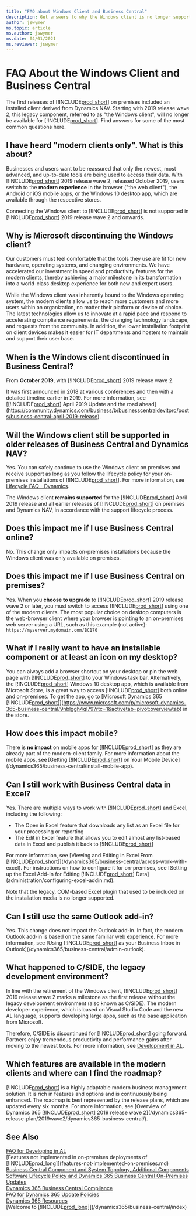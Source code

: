 ```yaml
---
title: "FAQ about Windows Client and Business Central"
description: Get answers to why the Windows client is no longer supported with Business Central.
author: jswymer
ms.topic: article
ms.author: jswymer
ms.date: 04/01/2021
ms.reviewer: jswymer
---
```

# FAQ About the Windows Client and Business Central

The first releases of [!INCLUDE[prod_short](includes/prod_short.md)] on premises included an installed client derived from Dynamics NAV. Starting with 2019 release wave 2, this legacy component, referred to as "the Windows client", will no longer be available for [!INCLUDE[prod_short](includes/prod_short.md)]. Find answers for some of the most common questions here.

## I have heard "modern clients only". What is this about?  
Businesses and users want to be reassured that only the newest, most advanced, and up-to-date tools are being used to access their data. With [!INCLUDE[prod_short](includes/prod_short.md)] 2019 release wave 2, released October 2019, users switch to the **modern experience** in the browser ("the web client"), the Android or iOS mobile apps, or the Windows 10 desktop app, which are available through the respective stores.

Connecting the Windows client to [!INCLUDE[prod_short](includes/prod_short.md)] is not supported in [!INCLUDE[prod_short](includes/prod_short.md)] 2019 release wave 2 and onwards.

## Why is Microsoft discontinuing the Windows client?
Our customers must feel comfortable that the tools they use are fit for new hardware, operating systems, and changing environments. We have accelerated our investment in speed and productivity features for the modern clients, thereby achieving a major milestone in its transformation into a world-class desktop experience for both new and expert users.

While the Windows client was inherently bound to the Windows operating system, the modern clients allow us to reach more customers and more users within an organization, no matter their platform or device of choice. The latest technologies allow us to innovate at a rapid pace and respond to accelerating compliance requirements, the changing technology landscape, and requests from the community. In addition, the lower installation footprint on client devices makes it easier for IT departments and hosters to maintain and support their user base.

## When is the Windows client discontinued in Business Central?
From **October 2019**, with [!INCLUDE[prod_short](includes/prod_short.md)] 2019 release wave 2.

It was first announced in 2018 at various conferences and then with a detailed timeline earlier in 2019. For more information, see [[!INCLUDE[prod_short](includes/prod_short.md)] April 2019 Update and the road ahead](https://community.dynamics.com/business/b/businesscentraldevitpro/posts/business-central-april-2019-release).

## Will the Windows client still be supported in older releases of Business Central and Dynamics NAV?
Yes. You can safely continue to use the Windows client on premises and receive support as long as you follow the lifecycle policy for your on-premises installations of [!INCLUDE[prod_short](includes/prod_short.md)]. For more information, see [Lifecycle FAQ - Dynamics](https://support.microsoft.com/help/17920/lifecycle-faq-dynamics).

The Windows client **remains supported** for the [!INCLUDE[prod_short](includes/prod_short.md)] April 2019 release and all earlier releases of [!INCLUDE[prod_short](includes/prod_short.md)] on premises and Dynamics NAV, in accordance with the support lifecycle process.

## Does this impact me if I use Business Central online?
No. This change only impacts on-premises installations because the Windows client was only available on premises.

## Does this impact me if I use Business Central on premises?
Yes. When you **choose to upgrade** to [!INCLUDE[prod_short](includes/prod_short.md)] 2019 release wave 2 or later, you must switch to access [!INCLUDE[prod_short](includes/prod_short.md)] using one of the modern clients. The most popular choice on desktop computers is the web-browser client where your browser is pointing to an on-premises web server using a URL, such as this example (not active): `https://myserver.mydomain.com/BC170`  

## What if I really want to have an installable component or at least an icon on my desktop?
You can always add a browser shortcut on your desktop or pin the web page with [!INCLUDE[prod_short](includes/prod_short.md)] to your Windows task bar. Alternatively, the [!INCLUDE[prod_short](includes/prod_short.md)] Windows 10 desktop app, which is available from Microsoft Store, is a great way to access [!INCLUDE[prod_short](includes/prod_short.md)] both online and on-premises. To get the app, go to [Microsoft Dynamics 365 [!INCLUDE[prod_short](includes/prod_short.md)]](https://www.microsoft.com/p/microsoft-dynamics-365-business-central/9nblggh4ql79?rtc=1&activetab=pivot:overviewtab) in the store.

## How does this impact mobile?
There is **no impact** on mobile apps for [!INCLUDE[prod_short](includes/prod_short.md)] as they are already part of the modern-client family. For more information about the mobile apps, see [Getting [!INCLUDE[prod_short](includes/prod_short.md)] on Your Mobile Device](/dynamics365/business-central/install-mobile-app).  

## Can I still work with Business Central data in Excel?
Yes. There are multiple ways to work with [!INCLUDE[prod_short](includes/prod_short.md)] and Excel, including the following:

- The Open in Excel feature that downloads any list as an Excel file for your processing or reporting  
- The Edit in Excel feature that allows you to edit almost any list-based data in Excel and publish it back to [!INCLUDE[prod_short](includes/prod_short.md)]  

For more information, see [Viewing and Editing in Excel From [!INCLUDE[prod_short](includes/prod_short.md)]](/dynamics365/business-central/across-work-with-excel). For instructions on how to configure it for on-premises, see [Setting up the Excel Add-In for Editing [!INCLUDE[prod_short](includes/prod_short.md)] Data](administration/configuring-excel-addin.md).

Note that the legacy, COM-based Excel plugin that used to be included on the installation media is no longer supported.

## Can I still use the same Outlook add-in?
Yes. This change does not impact the Outlook add-in. In fact, the modern Outlook add-in is based on the same familiar web experience. For more information, see [Using [!INCLUDE[prod_short](includes/prod_short.md)] as your Business Inbox in Outlook](/dynamics365/business-central/admin-outlook).

## What happened to C/SIDE, the legacy development environment?
In line with the retirement of the Windows client, [!INCLUDE[prod_short](includes/prod_short.md)] 2019 release wave 2 marks a milestone as the first release without the legacy development environment (also known as C/SIDE). The modern developer experience, which is based on Visual Studio Code and the new AL language, supports developing large apps, such as the base application from Microsoft.

Therefore, C/SIDE is discontinued for [!INCLUDE[prod_short](includes/prod_short.md)] going forward. Partners enjoy tremendous productivity and performance gains after moving to the newest tools. For more information, see [Development in AL](./developer/devenv-dev-overview.md).

## Which features are available in the modern clients and where can I find the roadmap?
[!INCLUDE[prod_short](includes/prod_short.md)] is a highly adaptable modern business management solution. It is rich in features and options and is continuously being enhanced. The roadmap is best represented by the release plans, which are updated every six months. For more information, see [Overview of Dynamics 365 [!INCLUDE[prod_short](includes/prod_short.md)] 2019 release wave 2](/dynamics365-release-plan/2019wave2/dynamics365-business-central/).  

## See Also
[FAQ for Developing in AL](developer/devenv-dev-faq.md)  
[Features not implemented in on-premises deployments of [!INCLUDE[prod_long](includes/prod_long.md)]](features-not-implemented-on-premises.md)  
[Business Central Component and System Topology, Additional Components](deployment/product-and-architecture-overview.md#additional-components)  
[Software Lifecycle Policy and Dynamics 365 Business Central On-Premises Updates](terms/lifecycle-policy-on-premises.md)  
[Dynamics 365 Business Central Compliance](/dynamics365/business-central/compliance/compliance-overview)  
[FAQ for Dynamics 365 Update Policies](/dynamics365/get-started/faq-update-policy)  
[Dynamics 365 Resources](https://dynamics.microsoft.com/resources/)  
[Welcome to [!INCLUDE[prod_long](includes/prod_long.md)]](/dynamics365/business-central/index)
